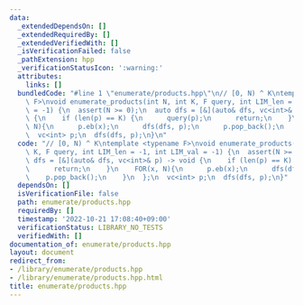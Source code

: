 ```yaml
---
data:
  _extendedDependsOn: []
  _extendedRequiredBy: []
  _extendedVerifiedWith: []
  _isVerificationFailed: false
  _pathExtension: hpp
  _verificationStatusIcon: ':warning:'
  attributes:
    links: []
  bundledCode: "#line 1 \"enumerate/products.hpp\"\n// [0, N) ^ K\ntemplate <typename\
    \ F>\nvoid enumerate_products(int N, int K, F query, int LIM_len = -1, int LIM_val\
    \ = -1) {\n  assert(N >= 0);\n  auto dfs = [&](auto& dfs, vc<int>& p) -> void\
    \ {\n    if (len(p) == K) {\n      query(p);\n      return;\n    }\n    FOR(x,\
    \ N){\n      p.eb(x);\n      dfs(dfs, p);\n      p.pop_back();\n    }\n  };\n\
    \  vc<int> p;\n  dfs(dfs, p);\n}\n"
  code: "// [0, N) ^ K\ntemplate <typename F>\nvoid enumerate_products(int N, int\
    \ K, F query, int LIM_len = -1, int LIM_val = -1) {\n  assert(N >= 0);\n  auto\
    \ dfs = [&](auto& dfs, vc<int>& p) -> void {\n    if (len(p) == K) {\n      query(p);\n\
    \      return;\n    }\n    FOR(x, N){\n      p.eb(x);\n      dfs(dfs, p);\n  \
    \    p.pop_back();\n    }\n  };\n  vc<int> p;\n  dfs(dfs, p);\n}"
  dependsOn: []
  isVerificationFile: false
  path: enumerate/products.hpp
  requiredBy: []
  timestamp: '2022-10-21 17:08:40+09:00'
  verificationStatus: LIBRARY_NO_TESTS
  verifiedWith: []
documentation_of: enumerate/products.hpp
layout: document
redirect_from:
- /library/enumerate/products.hpp
- /library/enumerate/products.hpp.html
title: enumerate/products.hpp
---
```

